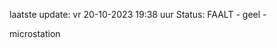 laatste update: 
vr 20-10-2023 19:38   uur 
Status: FAALT - geel - 
<div class="service Y">microstation</div>
